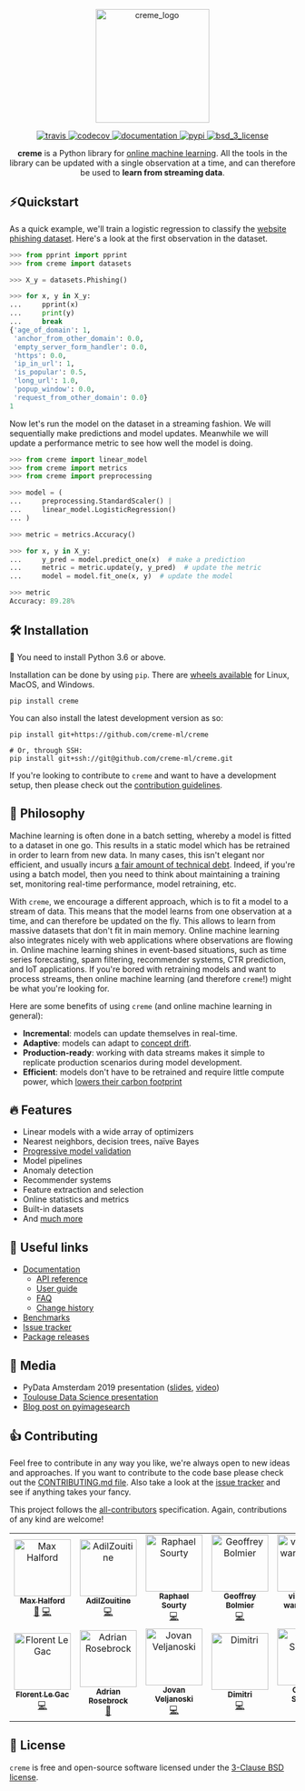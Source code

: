 <p align="center">
  <img height="200px" src="https://docs.google.com/drawings/d/e/2PACX-1vSl80T4MnWRsPX3KvlB2kn6zVdHdUleG_w2zBiLS7RxLGAHxiSYTnw3LZtXh__YMv6KcIOYOvkSt9PB/pub?w=841&h=350" alt="creme_logo">
</p>

<p align="center">
  <!-- Travis -->
  <a href="https://travis-ci.org/creme-ml/creme">
    <img src="https://img.shields.io/travis/creme-ml/creme/master.svg?style=flat-square" alt="travis">
  </a>
  <!-- Codecov -->
  <a href="https://codecov.io/gh/creme-ml/creme">
    <img src="https://img.shields.io/codecov/c/gh/creme-ml/creme.svg?style=flat-square" alt="codecov">
  </a>
  <!-- Documentation -->
  <a href="https://creme-ml.github.io/">
    <img src="https://img.shields.io/website?label=documentation&style=flat-square&url=https%3A%2F%2Fcreme-ml.github.io%2F" alt="documentation">
  </a>
  <!-- PyPI -->
  <a href="https://pypi.org/project/creme">
    <img src="https://img.shields.io/pypi/v/creme.svg?label=release&color=blue&style=flat-square" alt="pypi">
  </a>
  <!-- License -->
  <a href="https://opensource.org/licenses/BSD-3-Clause">
    <img src="https://img.shields.io/badge/License-BSD%203--Clause-blue.svg?style=flat-square" alt="bsd_3_license">
  </a>
</p>

<p align="center">
  <b>creme</b> is a Python library for <a href="https://www.wikiwand.com/en/Online_machine_learning">online machine learning</a>. All the tools in the library can be updated with a single observation at a time, and can therefore be used to <b>learn from streaming data</b>.
</p>

## ⚡️Quickstart

As a quick example, we'll train a logistic regression to classify the [website phishing dataset](http://archive.ics.uci.edu/ml/datasets/Website+Phishing). Here's a look at the first observation in the dataset.

```python
>>> from pprint import pprint
>>> from creme import datasets

>>> X_y = datasets.Phishing()

>>> for x, y in X_y:
...     pprint(x)
...     print(y)
...     break
{'age_of_domain': 1,
 'anchor_from_other_domain': 0.0,
 'empty_server_form_handler': 0.0,
 'https': 0.0,
 'ip_in_url': 1,
 'is_popular': 0.5,
 'long_url': 1.0,
 'popup_window': 0.0,
 'request_from_other_domain': 0.0}
1

```

Now let's run the model on the dataset in a streaming fashion. We will sequentially make predictions and model updates. Meanwhile we will update a performance metric to see how well the model is doing.

```python
>>> from creme import linear_model
>>> from creme import metrics
>>> from creme import preprocessing

>>> model = (
...     preprocessing.StandardScaler() |
...     linear_model.LogisticRegression()
... )

>>> metric = metrics.Accuracy()

>>> for x, y in X_y:
...     y_pred = model.predict_one(x)  # make a prediction
...     metric = metric.update(y, y_pred)  # update the metric
...     model = model.fit_one(x, y)  # update the model

>>> metric
Accuracy: 89.28%

```

## 🛠 Installation

:snake: You need to install Python 3.6 or above.

Installation can be done by using `pip`. There are [wheels available](https://pypi.org/project/creme/#files) for Linux, MacOS, and Windows.

    pip install creme

You can also install the latest development version as so:

    pip install git+https://github.com/creme-ml/creme

    # Or, through SSH:
    pip install git+ssh://git@github.com/creme-ml/creme.git

If you're looking to contribute to ``creme`` and want to have a development setup, then please check out the [contribution guidelines](CONTRIBUTING.md).

## 🧠 Philosophy

Machine learning is often done in a batch setting, whereby a model is fitted to a dataset in one go. This results in a static model which has be retrained in order to learn from new data. In many cases, this isn't elegant nor efficient, and usually incurs [a fair amount of technical debt](https://research.google/pubs/pub43146/). Indeed, if you're using a batch model, then you need to think about maintaining a training set, monitoring real-time performance, model retraining, etc.

With `creme`, we encourage a different approach, which is to fit a model to a stream of data. This means that the model learns from one observation at a time, and can therefore be updated on the fly. This allows to learn from massive datasets that don't fit in main memory. Online machine learning also integrates nicely with web applications where observations are flowing in. Online machine learning shines in event-based situations, such as time series forecasting, spam filtering, recommender systems, CTR prediction, and IoT applications. If you're bored with retraining models and want to process streams, then online machine learning (and therefore `creme`!) might be what you're looking for.

Here are some benefits of using `creme` (and online machine learning in general):

- **Incremental**: models can update themselves in real-time.
- **Adaptive**: models can adapt to [concept drift](https://www.wikiwand.com/en/Concept_drift).
- **Production-ready**: working with data streams makes it simple to replicate production scenarios during model development.
- **Efficient**: models don't have to be retrained and require little compute power, which [lowers their carbon footprint](https://arxiv.org/abs/1907.10597)

## 🔥 Features

- Linear models with a wide array of optimizers
- Nearest neighbors, decision trees, naïve Bayes
- [Progressive model validation](https://hunch.net/~jl/projects/prediction_bounds/progressive_validation/coltfinal.pdf)
- Model pipelines
- Anomaly detection
- Recommender systems
- Feature extraction and selection
- Online statistics and metrics
- Built-in datasets
- And [much more](https://creme-ml.github.io/api.html)

## 🔗 Useful links

- [Documentation](https://creme-ml.github.io/)
  - [API reference](https://creme-ml.github.io/api.html)
  - [User guide](https://creme-ml.github.io/user-guide.html)
  - [FAQ](https://creme-ml.github.io/faq.html)
  - [Change history](https://creme-ml.github.io/changelog.html)
- [Benchmarks](https://github.com/creme-ml/creme/tree/master/benchmarks)
- [Issue tracker](https://github.com/creme-ml/creme/issues)
- [Package releases](https://pypi.org/project/creme/#history)

## 💬 Media

- PyData Amsterdam 2019 presentation ([slides](https://maxhalford.github.io/slides/creme-pydata/), [video](https://www.youtube.com/watch?v=P3M6dt7bY9U&list=PLGVZCDnMOq0q7_6SdrC2wRtdkojGBTAht&index=11))
- [Toulouse Data Science presentation](https://maxhalford.github.io/slides/creme-tds/)
- [Blog post on pyimagesearch](https://www.pyimagesearch.com/2019/06/17/online-incremental-learning-with-keras-and-creme/)

## 👍 Contributing

Feel free to contribute in any way you like, we're always open to new ideas and approaches. If you want to contribute to the code base please check out the [CONTRIBUTING.md file](https://github.com/creme-ml/creme/blob/master/CONTRIBUTING.md). Also take a look at the [issue tracker](https://github.com/creme-ml/creme/issues) and see if anything takes your fancy.

This project follows the [all-contributors](https://github.com/all-contributors/all-contributors) specification. Again, contributions of any kind are welcome!

<!-- ALL-CONTRIBUTORS-LIST:START - Do not remove or modify this section -->
<!-- prettier-ignore-start -->
<!-- markdownlint-disable -->
<table>
  <tr>
    <td align="center"><a href="https://maxhalford.github.io"><img src="https://avatars1.githubusercontent.com/u/8095957?v=4" width="100px;" alt="Max Halford"/><br /><sub><b>Max Halford</b></sub></a><br /><a href="#projectManagement-MaxHalford" title="Project Management">📆</a> <a href="https://github.com/creme-ml/creme/commits?author=MaxHalford" title="Code">💻</a></td>
    <td align="center"><a href="https://github.com/AdilZouitine"><img src="https://avatars0.githubusercontent.com/u/24889239?v=4" width="100px;" alt="AdilZouitine"/><br /><sub><b>AdilZouitine</b></sub></a><br /><a href="https://github.com/creme-ml/creme/commits?author=AdilZouitine" title="Code">💻</a></td>
    <td align="center"><a href="https://github.com/raphaelsty"><img src="https://avatars3.githubusercontent.com/u/24591024?v=4" width="100px;" alt="Raphael Sourty"/><br /><sub><b>Raphael Sourty</b></sub></a><br /><a href="https://github.com/creme-ml/creme/commits?author=raphaelsty" title="Code">💻</a></td>
    <td align="center"><a href="http://www.linkedin.com/in/gbolmier"><img src="https://avatars0.githubusercontent.com/u/25319692?v=4" width="100px;" alt="Geoffrey Bolmier"/><br /><sub><b>Geoffrey Bolmier</b></sub></a><br /><a href="https://github.com/creme-ml/creme/commits?author=gbolmier" title="Code">💻</a></td>
    <td align="center"><a href="http://koaning.io"><img src="https://avatars1.githubusercontent.com/u/1019791?v=4" width="100px;" alt="vincent d warmerdam "/><br /><sub><b>vincent d warmerdam </b></sub></a><br /><a href="https://github.com/creme-ml/creme/commits?author=koaning" title="Code">💻</a></td>
    <td align="center"><a href="https://github.com/VaysseRobin"><img src="https://avatars2.githubusercontent.com/u/32324822?v=4" width="100px;" alt="VaysseRobin"/><br /><sub><b>VaysseRobin</b></sub></a><br /><a href="https://github.com/creme-ml/creme/commits?author=VaysseRobin" title="Code">💻</a></td>
    <td align="center"><a href="https://github.com/tweakyllama"><img src="https://avatars0.githubusercontent.com/u/7049400?v=4" width="100px;" alt="Lygon Bowen-West"/><br /><sub><b>Lygon Bowen-West</b></sub></a><br /><a href="https://github.com/creme-ml/creme/commits?author=tweakyllama" title="Code">💻</a></td>
  </tr>
  <tr>
    <td align="center"><a href="https://github.com/flegac"><img src="https://avatars2.githubusercontent.com/u/4342302?v=4" width="100px;" alt="Florent Le Gac"/><br /><sub><b>Florent Le Gac</b></sub></a><br /><a href="https://github.com/creme-ml/creme/commits?author=flegac" title="Code">💻</a></td>
    <td align="center"><a href="http://www.pyimagesearch.com"><img src="https://avatars2.githubusercontent.com/u/759645?v=4" width="100px;" alt="Adrian Rosebrock"/><br /><sub><b>Adrian Rosebrock</b></sub></a><br /><a href="#blog-jrosebr1" title="Blogposts">📝</a></td>
    <td align="center"><a href="https://github.com/JovanVeljanoski"><img src="https://avatars1.githubusercontent.com/u/18574951?v=4" width="100px;" alt="Jovan Veljanoski"/><br /><sub><b>Jovan Veljanoski</b></sub></a><br /><a href="https://github.com/creme-ml/creme/commits?author=JovanVeljanoski" title="Code">💻</a></td>
    <td align="center"><a href="https://github.com/d-me-tree"><img src="https://avatars1.githubusercontent.com/u/4955958?v=4" width="100px;" alt="Dimitri"/><br /><sub><b>Dimitri</b></sub></a><br /><a href="https://github.com/creme-ml/creme/commits?author=d-me-tree" title="Code">💻</a></td>
    <td align="center"><a href="https://github.com/greatsharma"><img src="https://avatars0.githubusercontent.com/u/32649388?v=4" width="100px;" alt="Gaurav Sharma"/><br /><sub><b>Gaurav Sharma</b></sub></a><br /><a href="https://github.com/creme-ml/creme/commits?author=greatsharma" title="Code">💻</a></td>
  </tr>
</table>
<!-- markdownlint-enable -->
<!-- prettier-ignore-end -->
<!-- ALL-CONTRIBUTORS-LIST:END -->

## 📝 License

`creme` is free and open-source software licensed under the [3-Clause BSD license](https://github.com/creme-ml/creme/blob/master/LICENSE).
